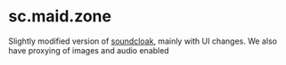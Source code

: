 # sc.maid.zone
Slightly modified version of [soundcloak](https://github.com/maid-zone/soundcloak), mainly with UI changes. We also have proxying of images and audio enabled